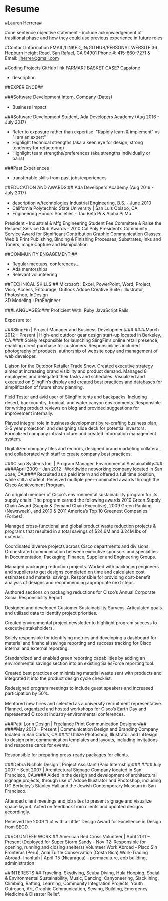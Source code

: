 # Resume
#Lauren Herrera#  

#one sentence objective statement - include acknowledgement of trasitional phase and how they could use previous experience in future roles

#Contact Information
EMAIL/LINKED_IN/GITHUB/PERSONAL WEBSITE
36 Hepburn Height Road, San Rafael, CA 94901
Phone #: 415-860-7271 & Email: ljherrer@gmail.com

#Coding Projects
GitHub link
FARMAR?
BASKET CASE?
Capstone
  - description

##EXPERIENCE##

###Software Development Intern, Company (Dates)
- Business Impact

###Software Development Student, Ada Developers Academy (Aug 2016 - July 2017)
- Refer to exposure rather than expertise. "Rapidly learn & implement" vs "I am an expert"
- Highlight technical strengths (aka a keen eye for design, strong tendency for refactoring)
- Highlight team strengths/preferences (aka strengths individually or pairs)

###Past Experiences
- transferable skills from past jobs/experiences


##EDUCATION AND AWARDS:##
Ada Developers Academy (Aug 2016 - July 2017)
  - description w/technologies
Industrial Engineering, B.S. - June 2010
  - California Polytechnic State University | San Luis Obispo, CA
  - Engineering Honors Societies - Tau Beta Pi & Alpha Pi Mu

President - Industrial & Mfg Engineering Student Fee Committee & Raise the Respect Service Club
Awards - 2010 Cal Poly President’s Community Service Award for Significant Contribution
Graphic Communication Classes: Web & Print Publishing, Binding & Finishing Processes, Substrates, Inks and Toners,Image Capture and Manipulation

##COMMUNITY ENGAGEMENT:##
- Regular meetups, conferences...
- Ada mentorships
- Relevant volunteering

##TECHNICAL SKILLS:##
Microsoft : Excel, PowerPoint, Word, Project, Visio, Access, Entourage, Outlook
Adobe Creative Suite : Illustrator, Photoshop, InDesign    
3D Modeling : ProEngineer

###LANGUAGES:###
Proficient With:
  Ruby
  JavaScript
  Rails

Exposure to:


###SlingFin | Project Manager and Business Development###
####March 2012 – Present | High-end outdoor gear design start-up located in Berkeley, CA.####
Solely responsible for launching SlingFin’s online retail presence, enabling direct purchase for customers. Responsibilities included photography of products, authorship of website copy and management of web developer.

Liaison for the Outdoor Retailer Trade Show. Created executive strategy aimed at increasing brand visibility and product demand. Managed 8 employees and delegated their tasks and schedules. Visualized and executed on SlingFin’s display and created best practices and databases for simplification of future show planning.

Field Tester and avid user of SlingFin tents and backpacks. Including desert, backcountry, tropical, and water canyon environments. Responsible for writing product reviews on blog and provided suggestions for improvement internally.

Played integral role in business development by re-crafting business plan, 3-5 year projection, and designing slide deck for potential investors. Formalized company infrastructure and created information management system.

Digitalized company files and records, designed brand marketing collateral, and collaborated with staff to create company best practices.

###Cisco Systems Inc. | Program Manager, Environmental Sustainability###
####April 2009 – Jan 2012 | Worldwide networking company located in San Jose, CA.####
Recruited as a paid intern and offered a full time position, while still a student. Received multiple peer-nominated awards through the Cisco Achievement Program.

An original member of Cisco’s environmental sustainability program for its supply chain. The program earned the following awards 2010 Green Supply Chain Award (Supply & Demand Chain Executive), 2009 Green Ranking (Newsweek), and 2010 & 2011 America’s Top 10 Greenest Companies (Forbes).

Managed cross-functional and global product waste reduction projects & programs that resulted in a total savings of $24.6M and 3.24M lbs of material.

Coordinated diverse projects across Cisco departments and divisions. Orchestrated communication between executive sponsors and specialties in Documentation, Packaging, Finance, Supplier and Engineering Groups.

Managed packaging reduction projects. Worked with packaging engineers and suppliers to get designs completed on time and calculated cost estimates and material savings. Responsible for providing cost-benefit analysis of designs and recommending appropriate next steps.

Authored sections on packaging reductions for Cisco’s Annual Corporate Social Responsibility Report.

Designed and developed Customer Sustainability Surveys. Articulated goals and utilized data to identify project priorities.

Created environmental project newsletter to highlight program success to executive stakeholders.

Solely responsible for identifying metrics and developing a dashboard for material and financial savings reporting and success tracking for Cisco internal and external reporting.

Standardized and enabled green reporting capabilities by adding an environmental savings section into an existing SalesForce reporting tool.  

Created best practices on minimizing material waste sent with products and integrated it into the product design cycle checklist.

Redesigned program meetings to include guest speakers and increased participation by 50%.

Mentored new hires and selected as a university recruitment representative. Planned, organized and hosted workshops for Cisco’s Earth Day and represented Cisco at industry environmental conferences.

###Patti Lorin Design | Freelance Print Communication Designer###
####May 2013 – Present | Communication Design and Branding Company located in San Carlos, CA.####
Utilize Photoshop, Illustrator and InDesign to design print communication templates and layouts, including invitations and response cards for events.

Responsible for preparing press-ready packages for clients.

###Debra Nichols Design | Project Assistant (Paid Internship)###
####July 2007 – Sept 2007 | Architectural Signage Company located in San Francisco, CA.####
Aided in the design and development of architectural signage projects, through use of Adobe Illustrator and
Photoshop, including UC Berkeley’s Stanley Hall and the Jewish Contemporary Museum in San Francisco.

Attended client meetings and job sites to present signage and visualize space layout. Acted on feedback from clients and updated designs accordingly.

Received the 2009 “Lot with a Little” Design Award for Excellence in Design from SEGD.


##VOLUNTEER WORK:##
American Red Cross Volunteer | April 2011 – Present (Deployed for Super Storm Sandy - Nov ‘12: Responsible for opening, running and closing shelters)
Volunteer Work Abroad - Pisco Sin Fronteras (Peru), Anai Turtle Conservation (Costa Rica)
Work-Trading Abroad-  InanItah | April ‘15 (Nicaragua) - permaculture, cob building, administration


##INTERESTS:##
Traveling, Skydiving, Scuba Diving, Hula Hooping, Social & Environmental Sustainability, Music, Dancing,  Canyoneering, Slacklining, Climbing, Rafting, Learning, Community Integration Projects, Youth Outreach, Art, Graphic Communication, Sewing, Building, Emergency Medicine & Disaster Relief.
